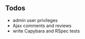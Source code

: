 ## Todos

- admin user privileges  
- Ajax comments and reviews  
- write Capybara and RSpec tests  
